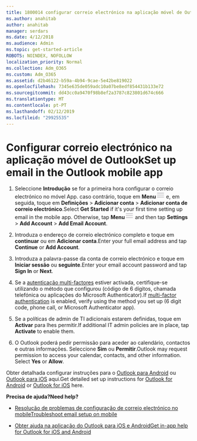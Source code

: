 ```yaml
---
title: 1800014 configurar correio electrónico na aplicação móvel de Outlook
ms.author: anahitab
author: anahitab
manager: serdars
ms.date: 4/12/2018
ms.audience: Admin
ms.topic: get-started-article
ROBOTS: NOINDEX, NOFOLLOW
localization_priority: Normal
ms.collection: Adm_O365
ms.custom: Adm_O365
ms.assetid: d2b46122-b59a-4b94-9cae-5e42be819022
ms.openlocfilehash: 7345e635de059adc10a07be8edf854431b133e72
ms.sourcegitcommit: dd43cc0a9470f98b8ef2a3787c823801d674c666
ms.translationtype: MT
ms.contentlocale: pt-PT
ms.lasthandoff: 02/12/2019
ms.locfileid: "29925535"
---
```

# <a name="set-up-email-in-the-outlook-mobile-app"></a><span data-ttu-id="7b9d2-102">Configurar correio electrónico na aplicação móvel de Outlook</span><span class="sxs-lookup"><span data-stu-id="7b9d2-102">Set up email in the Outlook mobile app</span></span>

1. <span data-ttu-id="7b9d2-p101">Seleccione **Introdução** se for a primeira hora configurar o correio electrónico no móvel App. caso contrário, toque em **Menu**![de Menu do botão](media/265b9089-9630-42dd-a244-d9a412d8fe47.png) e, em seguida, toque em **Definições** \> **Adicionar conta** \> **Adicionar conta de correio electrónico**.</span><span class="sxs-lookup"><span data-stu-id="7b9d2-p101">Select **Get Started** if it's your first time setting up email in the mobile app. Otherwise, tap **Menu**![The Menu button](media/265b9089-9630-42dd-a244-d9a412d8fe47.png) and then tap **Settings** \> **Add Account** \> **Add Email Account**.</span></span> 
    
2. <span data-ttu-id="7b9d2-105">Introduza o endereço de correio electrónico completo e toque em **continuar** ou em **Adicionar conta**.</span><span class="sxs-lookup"><span data-stu-id="7b9d2-105">Enter your full email address and tap **Continue** or **Add Account**.</span></span>
    
3. <span data-ttu-id="7b9d2-106">Introduza a palavra-passe da conta de correio electrónico e toque em **Iniciar sessão** ou **seguinte**.</span><span class="sxs-lookup"><span data-stu-id="7b9d2-106">Enter your email account password and tap **Sign In** or **Next**.</span></span> 
    
4. <span data-ttu-id="7b9d2-107">Se a [autenticação multi-factores](https://support.office.com/article/8f0454b2-f51a-4d9c-bcde-2c48e41621c6.aspx) estiver activada, certifique-se utilizando o método que configurou (código de 6 dígitos, chamada telefónica ou aplicações do Microsoft Authenticator).</span><span class="sxs-lookup"><span data-stu-id="7b9d2-107">If [multi-factor authentication](https://support.office.com/article/8f0454b2-f51a-4d9c-bcde-2c48e41621c6.aspx) is enabled, verify using the method you set up (6 digit code, phone call, or Microsoft Authenticator app).</span></span> 
    
5. <span data-ttu-id="7b9d2-108">Se a políticas de admin de TI adicionais estarem definidas, toque em **Activar** para lhes permitir.</span><span class="sxs-lookup"><span data-stu-id="7b9d2-108">If additional IT admin policies are in place, tap **Activate** to enable them.</span></span> 
    
6. <span data-ttu-id="7b9d2-p102">O Outlook poderá pedir permissão para aceder ao calendário, contactos e outras informações. Seleccione **Sim** ou **Permitir**.</span><span class="sxs-lookup"><span data-stu-id="7b9d2-p102">Outlook may request permission to access your calendar, contacts, and other information. Select **Yes** or **Allow**.</span></span> 
    
<span data-ttu-id="7b9d2-111">Obter detalhada configurar instruções para o [Outlook para Android](https://support.office.com/article/886db551-8dfa-4fd5-b835-f8e532091872.aspx) ou [Outlook para iOS](https://support.office.com/article/b2de2161-cc1d-49ef-9ef9-81acd1c8e234.aspx) aqui.</span><span class="sxs-lookup"><span data-stu-id="7b9d2-111">Get detailed set up instructions for [Outlook for Android](https://support.office.com/article/886db551-8dfa-4fd5-b835-f8e532091872.aspx) or [Outlook for iOS](https://support.office.com/article/b2de2161-cc1d-49ef-9ef9-81acd1c8e234.aspx) here.</span></span> 
  
 <span data-ttu-id="7b9d2-112">**Precisa de ajuda?**</span><span class="sxs-lookup"><span data-stu-id="7b9d2-112">**Need help?**</span></span>
  
- [<span data-ttu-id="7b9d2-113">Resolução de problemas de configuração de correio electrónico no mobile</span><span class="sxs-lookup"><span data-stu-id="7b9d2-113">Troubleshoot email setup on mobile</span></span>](https://support.office.com/article/a264ef01-9c88-48fb-9285-7017e4f31f02.aspx)
    
- [<span data-ttu-id="7b9d2-114">Obter ajuda na aplicação do Outlook para iOS e Android</span><span class="sxs-lookup"><span data-stu-id="7b9d2-114">Get in-app help for Outlook for iOS and Android</span></span>](https://support.office.com/article/218a22d1-9fa5-4889-b689-de1c63493243.aspx#ID0EAABAAA=Contact_Support)
    

